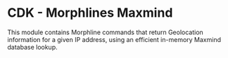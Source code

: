 # CDK - Morphlines Maxmind

This module contains Morphline commands that return Geolocation information 
for a given IP address, using an efficient in-memory Maxmind database lookup.
